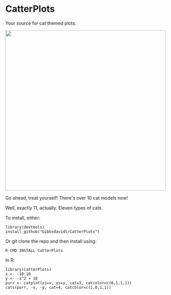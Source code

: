 # CatterPlots
Your source for cat themed plots.

<img src="https://github.com/Gibbsdavidl/CatterPlot/blob/master/examples/catplot_ex_4.png" width="500">

Go ahead, treat yourself! There's over 10 cat models now!

Well, exactly 11, actually. Eleven types of cats.

To install, either:
```
library(devtools)
install_github("Gibbsdavidl/CatterPlots")
```
Or git clone the repo and then install using:
```
R CMD INSTALL CatterPlots
```

In R:

```
library(CatterPlots)
x <- -10:10
y <- -x^2 + 10
purr <- catplot(xs=x, ys=y, cat=3, catcolor=c(0,1,1,1))
cats(purr, -x, -y, cat=4, catcolor=c(1,0,1,1))
```
